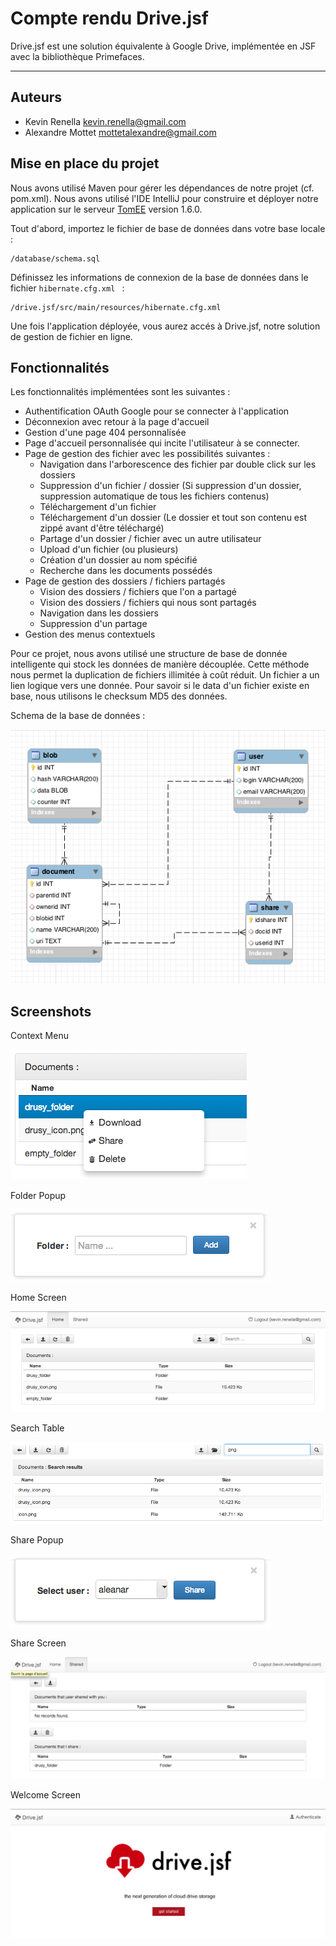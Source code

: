 Compte rendu Drive.jsf
=====================

Drive.jsf est une solution équivalente à Google Drive, implémentée en JSF avec la bibliothèque Primefaces.

----------

Auteurs
---------
- Kevin Renella <kevin.renella@gmail.com>
- Alexandre Mottet <mottetalexandre@gmail.com>


Mise en place du projet
---------
Nous avons utilisé Maven pour gérer les dépendances de notre projet (cf. pom.xml). Nous avons utilisé l'IDE IntelliJ pour construire et déployer notre application sur le serveur [TomEE][1] version 1.6.0.
	
Tout d'abord, importez le fichier de base de données dans votre base locale :

	/database/schema.sql
	
Définissez les informations de connexion de la base de données dans le fichier `hibernate.cfg.xml ` :
	
	/drive.jsf/src/main/resources/hibernate.cfg.xml 
	
Une fois l'application déployée, vous aurez accés à Drive.jsf, notre solution de gestion de fichier en ligne.

Fonctionnalités
---------
Les fonctionnalités implémentées sont les suivantes :

- Authentification OAuth Google pour se connecter à l'application
- Déconnexion avec retour à la page d'accueil
- Gestion d'une page 404 personnalisée
- Page d'accueil personnalisée qui incite l'utilisateur à se connecter.
- Page de gestion des fichier avec les possibilités suivantes :
    - Navigation dans l'arborescence des fichier par double click sur les dossiers
    - Suppression d'un fichier / dossier (Si suppression d'un dossier, suppression automatique de tous les fichiers contenus)
    - Téléchargement d'un fichier
    - Téléchargement d'un dossier (Le dossier et tout son contenu est zippé avant d'être téléchargé)
    - Partage d'un dossier / fichier avec un autre utilisateur
    - Upload d'un fichier (ou plusieurs)
    - Création d'un dossier au nom spécifié
    - Recherche dans les documents possédés
- Page de gestion des dossiers / fichiers partagés
    - Vision des dossiers / fichiers que l'on a partagé
    - Vision des dossiers / fichiers qui nous sont partagés
    - Navigation dans les dossiers
    - Suppression d'un partage
- Gestion des menus contextuels

Pour ce projet, nous avons utilisé une structure de base de donnée intelligente qui stock les données de manière découplée. Cette méthode nous permet la duplication de fichiers illimitée à coût réduit. Un fichier a un lien logique vers une donnée. Pour savoir si le data d'un fichier existe en base, nous utilisons le checksum MD5 des données.

Schema de la base de données : 

![Schema BDD][2]

Screenshots
---------
Context Menu

![Context Menu][3]

Folder Popup

![Folder Popup][4]

Home Screen

![Home Screen][5]

Search Table

![Search Table][6]

Share Popup

![Share popup][7]

Share Screen

![Share Screen][8]

Welcome Screen

![Welcome Screen][9]

  [1]: http://tomee.apache.org/apache-tomee.html
  [2]: /database/schema.png
  [3]: /screenshots/context_menu.png
  [4]: /screenshots/folder_popup.png
  [5]: /screenshots/home_screen.png
  [6]: /screenshots/search_table.png
  [7]: /screenshots/share_popup.png
  [8]: /screenshots/share_screen.png
  [9]: /screenshots/welcome_screen.png